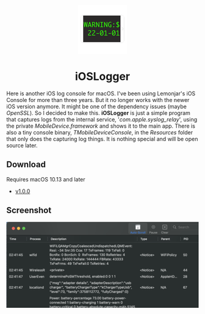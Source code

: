 <div align="center">
	<img src="imgs/appicon.png" width="128" height="128">
	<h1>iOSLogger</h1>
</div>

Here is another iOS log console for macOS. I've been using Lemonjar's iOS Console for more than three years. But it no longer works with the newer iOS version anymore. It might be one of the dependency issues (maybe *OpenSSL*). So I decided to make this. **iOSLogger** is just a simple program that captures logs from the internal service, '*com.apple.syslog_relay*', using the private *MobileDevice.framework* and shows it to the main app. There is also a tiny console binary, *TMobileDeviceConsole*, in the *Resources* folder that only does the capturing log things. It is nothing special and will be open source later.

## Download

Requires macOS 10.13 and later

- [v1.0.0](https://github.com/TwizzyIndy/iOSLogger/releases/download/1.0.0/iOSLogger_Universal_1.0.0.zip)


## Screenshot

![](imgs/screen_shot_1.png)